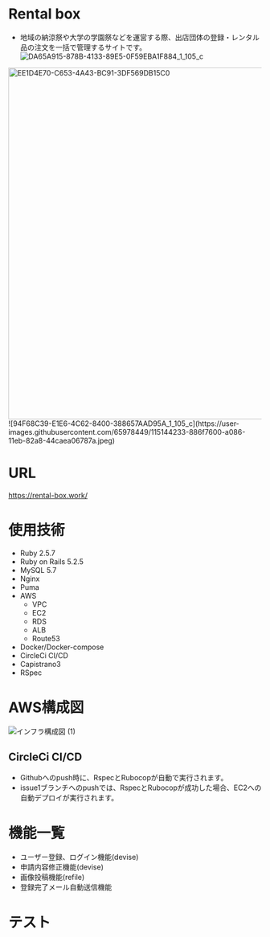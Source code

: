 # Rental box

- 地域の納涼祭や大学の学園祭などを運営する際、出店団体の登録・レンタル品の注文を一括で管理するサイトです。
![DA65A915-878B-4133-89E5-0F59EBA1F884_1_105_c](https://user-images.githubusercontent.com/65978449/115143995-2f531280-a085-11eb-8e66-02a75c53be6c.jpeg)
<img width="700" alt="EE1D4E70-C653-4A43-BC91-3DF569DB15C0" src="https://user-images.githubusercontent.com/65978449/115144186-480ff800-a086-11eb-89b0-e8efc8792200.png">
![94F68C39-E1E6-4C62-8400-388657AAD95A_1_105_c](https://user-images.githubusercontent.com/65978449/115144233-886f7600-a086-11eb-82a8-44caea06787a.jpeg)



# URL
https://rental-box.work/

# 使用技術
- Ruby 2.5.7
- Ruby on Rails 5.2.5
- MySQL 5.7
- Nginx
- Puma
- AWS
  - VPC
  - EC2
  - RDS
  - ALB
  - Route53
- Docker/Docker-compose
- CircleCi CI/CD
- Capistrano3
- RSpec

# AWS構成図
![インフラ構成図 (1)](https://user-images.githubusercontent.com/65978449/114654892-13b6d780-9d26-11eb-9ac1-b188d16d340c.jpg)

## CircleCi CI/CD
- Githubへのpush時に、RspecとRubocopが自動で実行されます。
- issue1ブランチへのpushでは、RspecとRubocopが成功した場合、EC2への自動デプロイが実行されます。

# 機能一覧
- ユーザー登録、ログイン機能(devise)
- 申請内容修正機能(devise)
- 画像投稿機能(refile)
- 登録完了メール自動送信機能

# テスト